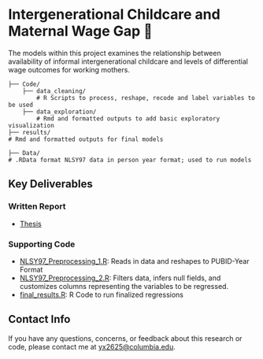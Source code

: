 #  Intergenerational Childcare and Maternal Wage Gap 💼
The models within this project examines the relationship between availability of informal intergenerational childcare and levels of differential wage outcomes for working mothers.

	├── Code/
		├── data_cleaning/
	    	# R Scripts to process, reshape, recode and label variables to be used 
		├── data_exploration/
	    	# Rmd and formatted outputs to add basic exploratory visualization 
	├── results/
	# Rmd and formatted outputs for final models 
	
	├── Data/
	# .RData format NLSY97 data in person year format; used to run models

  
## Key Deliverables
### Written Report 
* [Thesis](https://www.overleaf.com/project/6188da441ee7dab092b4ef80)

### Supporting Code 
* [NLSY97_Preprocessing_1.R](https://github.com/connixu/Intergenerational_Childcare_Maternal_Wage_Gap/blob/main/code/data_cleaning/NLSY97_Preprocessing_1.R): Reads in data and reshapes to PUBID-Year Format 
* [NLSY97_Preprocessing_2.R](https://github.com/connixu/Intergenerational_Childcare_Maternal_Wage_Gap/blob/main/code/data_cleaning/NLSY97_Preprocessing_2.R): Filters data, infers null fields, and customizes columns representing the variables to be regressed. 
* [final_results.R](https://github.com/connixu/Intergenerational_Childcare_Maternal_Wage_Gap/blob/main/code/results/final_results.R): R Code to run finalized regressions


## Contact Info

If you have any questions, concerns, or feedback about this research or code, please contact me at yx2625@columbia.edu. 
